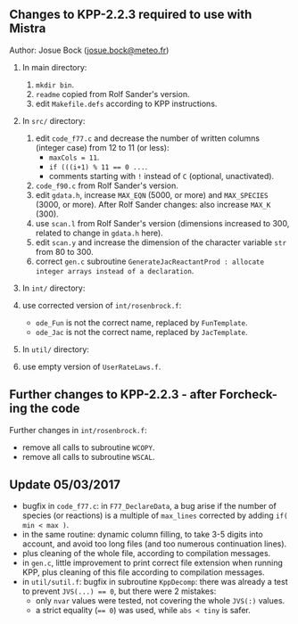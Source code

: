 Changes to KPP-2.2.3 required to use with Mistra
------------------------------------------------

Author: Josue Bock (josue.bock@meteo.fr)

1. In main directory:

   1. `mkdir bin`.
   2. `readme` copied from Rolf Sander's version.
   3. edit `Makefile.defs` according to KPP instructions.

2. In `src/` directory:

   1. edit `code_f77.c` and decrease the number of written columns (integer case) from 12 to 11 (or less):
      - `maxCols = 11`.
      - `if (((i+1) % 11 == 0 ...`.
      - comments starting with `!` instead of `C` (optional, unactivated).
   2. `code_f90.c` from Rolf Sander's version.
   3. edit `gdata.h`, increase `MAX_EQN` (5000, or more) and `MAX_SPECIES` (3000, or more).
      After Rolf Sander changes: also increase `MAX_K` (300).
   4. use `scan.l` from Rolf Sander's version (dimensions increased to 300, related to change in `gdata.h` here).
   5. edit `scan.y` and increase the dimension of the character variable `str` from 80 to 300.
   6. correct `gen.c` subroutine `GenerateJacReactantProd : allocate integer arrays instead of a declaration`.

3. In `int/` directory:

1. use corrected version of `int/rosenbrock.f`:
   - `ode_Fun` is not the correct name, replaced by `FunTemplate`.
   - `ode_Jac` is not the correct name, replaced by `JacTemplate`.


4. In `util/` directory:

1. use empty version of `UserRateLaws.f`.

Further changes to KPP-2.2.3 - after Forcheck-ing the code
----------------------------------------------------------

Further changes in `int/rosenbrock.f`:
- remove all calls to subroutine `WCOPY`.
- remove all calls to subroutine `WSCAL`.

Update 05/03/2017
-----------------

- bugfix in `code_f77.c`: in `F77_DeclareData`, a bug arise if the number of species (or reactions) is a multiple of `max_lines` corrected by adding `if( min < max )`.
- in the same routine: dynamic column filling, to take 3-5 digits into account, and avoid too long files (and too numerous continuation lines).
- plus cleaning of the whole file, according to compilation messages.
- in `gen.c`, little improvement to print correct file extension when running KPP, plus cleaning of this file according to compilation messages.
- in `util/sutil.f`: bugfix in subroutine `KppDecomp`: there was already a test to prevent `JVS(...) == 0`, but there were 2 mistakes:
  - only `nvar` values were tested, not covering the whole `JVS(:)` values.
  - a strict equality (`== 0`) was used, while `abs < tiny` is safer.
